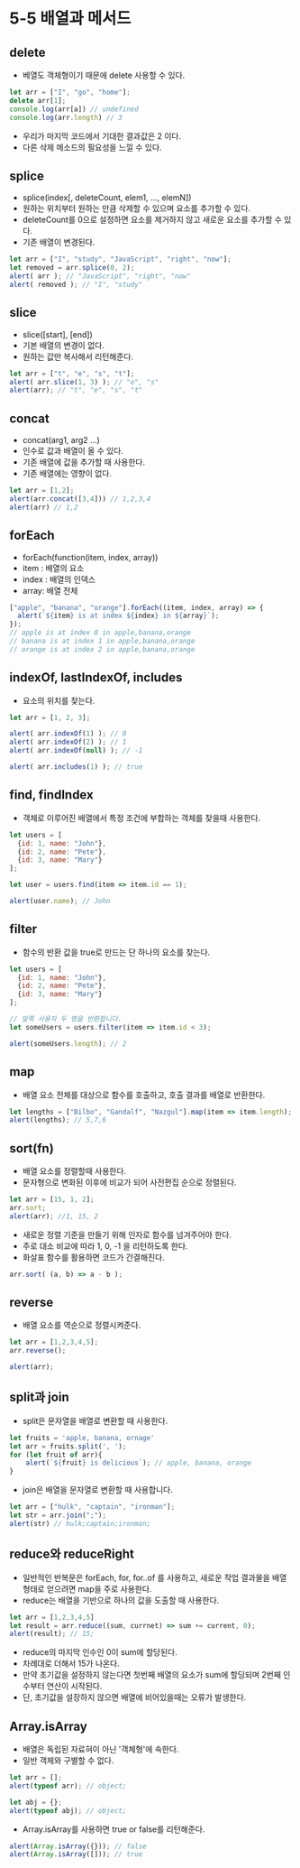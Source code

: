 # 5-5 배열과 메서드


## delete
- 베열도 객체형이기 때문에 delete 사용할 수 있다.
```javascript
let arr = ["I", "go", "home"];
delete arr[1];
console.log(arr[a]) // undefined
console.log(arr.length) // 3
```
- 우리가 마지막 코드에서 기대한 결과값은 2 이다.
- 다른 삭제 메소드의 필요성을 느낄 수 있다.

## splice
- splice(index[, deleteCount, elem1, ..., elemN])
- 원하는 위치부터 원하는 만큼 삭제할 수 있으며 요소를 추가할 수 있다.
- deleteCount를 0으로 설정하면 요소를 제거하지 않고 새로운 요소를 추가할 수 있다.
- 기존 배열이 변경된다.
```javascript
let arr = ["I", "study", "JavaScript", "right", "now"];
let removed = arr.splice(0, 2);
alert( arr ); // "JavaScript", "right", "now"
alert( removed ); // "I", "study"
```
## slice
- slice([start], [end])
- 기본 배열의 변경이 없다.
- 원하는 값만 복사해서 리턴해준다.
```javascript
let arr = ["t", "e", "s", "t"];
alert( arr.slice(1, 3) ); // "e", "s"
alert(arr); // "t", "e", "s", "t"
```

## concat
- concat(arg1, arg2 ...)
- 인수로 값과 배열이 올 수 있다.
- 기존 배열에 값을 추가할 때 사용한다.
- 기존 배열에는 영향이 없다.
```javascript
let arr = [1,2];
alert(arr.concat([3,4])) // 1,2,3,4
alert(arr) // 1,2
```

## forEach
- forEach(function(item, index, array))
- item : 배열의 요소
- index : 배열의 인덱스
- array: 배열 전체
```javascript
["apple", "banana", "orange"].forEach((item, index, array) => {
  alert(`${item} is at index ${index} in ${array}`);
});
// apple is at index 0 in apple,banana,orange
// banana is at index 1 in apple,banana,orange
// orange is at index 2 in apple,banana,orange
```

## indexOf, lastIndexOf, includes
- 요소의 위치를 찾는다.
```javascript
let arr = [1, 2, 3];

alert( arr.indexOf(1) ); // 0
alert( arr.indexOf(2) ); // 1
alert( arr.indexOf(null) ); // -1

alert( arr.includes(1) ); // true
```
## find, findIndex
- 객체로 이루어진 배열에서 특정 조건에 부합하는 객체를 찾을때 사용한다.
```javascript
let users = [
  {id: 1, name: "John"},
  {id: 2, name: "Pete"},
  {id: 3, name: "Mary"}
];

let user = users.find(item => item.id == 1);

alert(user.name); // John
```

## filter
- 함수의 반환 값을 true로 만드는 단 하나의 요소를 찾는다.
```javascript
let users = [
  {id: 1, name: "John"},
  {id: 2, name: "Pete"},
  {id: 3, name: "Mary"}
];

// 앞쪽 사용자 두 명을 반환합니다.
let someUsers = users.filter(item => item.id < 3);

alert(someUsers.length); // 2
```

## map
- 배열 요소 전체를 대상으로 함수를 호출하고, 호출 결과를 배열로 반환한다.
```javascript
let lengths = ["Bilbo", "Gandalf", "Nazgul"].map(item => item.length);
alert(lengths); // 5,7,6
```
## sort(fn)
- 배열 요소를 정렬할때 사용한다.
- 문자형으로 변화된 이후에 비교가 되어 사전편집 순으로 정렬된다.
```javascript
let arr = [15, 1, 2];
arr.sort;
alert(arr); //1, 15, 2
```
- 새로운 정렬 기준을 만들기 위해 인자로 함수를 넘겨주어야 한다.
- 주로 대소 비교에 따라 1, 0, -1 을 리턴하도록 한다.
- 화살표 함수를 활용하면 코드가 간결해진다.
```javascript
arr.sort( (a, b) => a - b );
```

## reverse
- 배열 요소를 역순으로 정렬시켜준다.
```javascript
let arr = [1,2,3,4,5];
arr.reverse();

alert(arr);
```
## split과 join
- split은 문자열을 배열로 변환할 때 사용한다.
```javascript
let fruits = 'apple, banana, ornage'
let arr = fruits.split(', ');
for (let fruit of arr){
    alert(`${fruit} is delicious`); // apple, banana, orange
}
```
- join은 배열을 문자열로 변환할 때 사용합니다.
```javascript
let arr = ["hulk", "captain", "ironman"];
let str = arr.join(";");
alert(str) // hulk;captain;ironman;
```

## reduce와 reduceRight
- 일반적인 반복문은 forEach, for, for..of 를 사용하고, 새로운 작업 결과물을 배열 형태로 얻으려면 map을 주로 사용한다.
- reduce는 배열을 기반으로 하나의 값을 도출할 때 사용한다.
```javascript
let arr = [1,2,3,4,5]
let result = arr.reduce((sum, currnet) => sum += current, 0);
alert(result); // 15;
```
- reduce의 마지막 인수인 0이 sum에 할당된다.
- 차례대로 더해서 15가 나온다.
- 만약 초기값을 설정하지 않는다면 첫번째 배열의 요소가 sum에 할딩되며 2번째 인수부터 연산이 시작된다.
- 단, 초기값을 설장하지 않으면 배열에 비어있을때는 오류가 발생한다.


## Array.isArray
- 배열은 독립된 자료혀이 아닌 '객체형'에 속한다.
- 일반 객체와 구별할 수 없다.
```javascript
let arr = [];
alert(typeof arr); // object;

let abj = {};
alert(typeof abj); // object;
```
- Array.isArray를 사용하면 true or false를 리턴해준다.
```javascript
alert(Array.isArray({})); // false
alert(Array.isArray([])); // true
```

